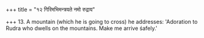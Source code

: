 +++
title = "१२ गिरिमभिमन्त्रयते नमो रुद्राय"

+++
13. A mountain (which he is going to cross) he addresses: 'Adoration to Rudra who dwells on the mountains. Make me arrive śafely.'
